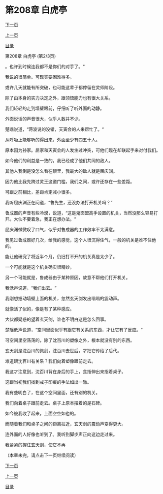 <h1>第208章    白虎亭</h1>
            <div><p><a href="./623_%E7%AC%AC208%E7%AB%A0_%E7%99%BD%E8%99%8E%E4%BA%AD.md">下一页</a></p><p><a href="./621_%E7%AC%AC208%E7%AB%A0_%E7%99%BD%E8%99%8E%E4%BA%AD.md">上一页</a></p><p><a href="../">目录</a></p></div>
            <div><p>第208章    白虎亭 (第2/3页)</p><p>。也许到时候连我都不是你们的对手了。“</p><p>我说的很简单。可现实要困难得多。</p><p>或许几天就能有所突破，也可能这辈子都停留在灵师阶段。</p><p>除了由本身的实力决定之外，跟领悟能力也有很大关系。</p><p>我们轻轻的走到墙壁跟前，仔细听了听外面的动静。</p><p>外面说话的声音很大，似乎人数并不少。</p><p>楚瑶说道，“蒋波说的没错，天寅会的人来帮忙了。“</p><p>从呼吸上能够听的得出来，外面至少有四五十人。</p><p>原本因为孙家。屈家和天寅会的人发生过冲突，可他们现在却联起手来对付我们。</p><p>如今他们的利益是一致的，我已经成了他们共同的敌人。</p><p>其他人我倒是没怎么看在眼里，我最大的敌人就是屈庆渊。</p><p>因为他比我先跨过灵王这道门槛，我们之间，或许还存在一些差距。</p><p>可跟之前相比，差距肯定减小很多。</p><p>我听屈庆渊正在问道，“鲁先生，还没办法打开机关吗？“</p><p>鲁成器的声音有些冷漠，说道，“这是鬼面盟高手设置的机关，当然没那么容易打开。大伙不要着急，我正在想办法。“</p><p>屈庆渊微微叹了口气，似乎对鲁成器的工作效率不太满意。</p><p>我见过鲁成器好几次，给我的感觉，这个人很沉得住气，一般的机关是难不住他的。</p><p>能让他研究了将近半个月，仍旧打不开的机关真是太少了。</p><p>一个可能就是这个机关确实很精妙。</p><p>另一个可能就是，鲁成器由于某种原因，故意不帮他们打开机关。</p><p>我低声说道，“我们出去。“</p><p>我刚想摁动墙壁上面的机关，忽然玄天剑发出嗡嗡的震动声。</p><p>就像活了似的，像是有了某种感应。</p><p>大伙都疑惑的望着玄天剑，谁也不明白这是怎么回事。</p><p>楚瑶低声说道，“空间里面似乎有跟它有关系的东西，才让它有了反应。“</p><p>可空间里空荡荡的，除了沈百川的塑像之外，根本就没有别的东西。</p><p>玄天剑是沈百川的佩剑，沈百川去世后，才把它传给了后代。</p><p>难道跟沈百川有关系？我们向着塑像跟前走去。</p><p>我这才注意到，沈百川背在身后的手上，食指伸出来指着桌子。</p><p>这跟当初我们找到戒子印痕的手法如出一辙。</p><p>我有些明白了，在这个空间里面，还有别的机关。</p><p>我们向着桌子跟前走去。桌子上原本摆着的是石碑。</p><p>如今被我收了起来，上面空空如也的。</p><p>而随着我们和桌子之间的距离拉近，玄天剑的震动声变得更大。</p><p>连外面的人好像也听到了。我听到脚步声正向这边走过来。</p><p>我紧紧的握住玄天剑，使它不再</p><p>（本章未完，请点击下一页继续阅读）</p></div>
            <div><p><a href="./623_%E7%AC%AC208%E7%AB%A0_%E7%99%BD%E8%99%8E%E4%BA%AD.md">下一页</a></p><p><a href="./621_%E7%AC%AC208%E7%AB%A0_%E7%99%BD%E8%99%8E%E4%BA%AD.md">上一页</a></p><p><a href="../">目录</a></p></div>